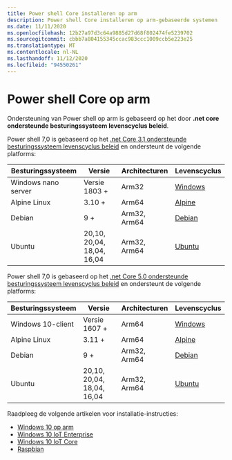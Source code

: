 ```yaml
---
title: Power shell Core installeren op arm
description: Power shell Core installeren op arm-gebaseerde systemen
ms.date: 11/11/2020
ms.openlocfilehash: 12b27a97d3c64a9885d27d68f802474fe5239702
ms.sourcegitcommit: cbbb7a804155345ccac983ccc1009ccb5e223e25
ms.translationtype: MT
ms.contentlocale: nl-NL
ms.lasthandoff: 11/12/2020
ms.locfileid: "94550261"
---
```

# <a name="powershell-core-on-arm"></a>Power shell Core op arm

Ondersteuning van Power shell op arm is gebaseerd op het door **.net core ondersteunde besturingssysteem levenscyclus beleid**.

Power shell 7,0 is gebaseerd op het [.net Core 3,1 ondersteunde besturingssysteem levenscyclus beleid](https://github.com/dotnet/core/blob/master/release-notes/3.1/3.1-supported-os.md) en ondersteunt de volgende platforms:

|         Besturingssysteem          |          Versie           | Architecturen |          Levenscyclus           |
| ------------------- | -------------------------- | ------------- | ---------------------------- |
| Windows nano server | Versie 1803 +              | Arm32         | [Windows][Windows-lifecycle] |
| Alpine Linux        | 3.10 +                      | Arm64         | [Alpine][Alpine-lifecycle]   |
| Debian              | 9 +                         | Arm32, Arm64  | [Debian][Debian-lifecycle]   |
| Ubuntu              | 20,10, 20,04, 18,04, 16,04 | Arm32, Arm64  | [Ubuntu][Ubuntu-lifecycle]   |

Power shell 7,0 is gebaseerd op het [.net Core 5,0 ondersteunde besturingssysteem levenscyclus beleid](https://github.com/dotnet/core/blob/master/release-notes/5.0/5.0-supported-os.md) en ondersteunt de volgende platforms:

|        Besturingssysteem         |          Versie           | Architecturen |          Levenscyclus           |
| ----------------- | -------------------------- | ------------- | ---------------------------- |
| Windows 10-client | Versie 1607 +              | Arm64         | [Windows][Windows-lifecycle] |
| Alpine Linux      | 3.11 +                      | Arm64         | [Alpine][Alpine-lifecycle]   |
| Debian            | 9 +                         | Arm32, Arm64  | [Debian][Debian-lifecycle]   |
| Ubuntu            | 20,10, 20,04, 18,04, 16,04 | Arm32, Arm64  | [Ubuntu][Ubuntu-lifecycle]   |

[Windows-lifecycle]: https://support.microsoft.com/help/13853/windows-lifecycle-fact-sheet
[Alpine-lifecycle]: https://wiki.alpinelinux.org/wiki/Alpine_Linux:Releases
[Debian-lifecycle]: https://wiki.debian.org/DebianReleases
[Ubuntu-lifecycle]: https://wiki.ubuntu.com/Releases

Raadpleeg de volgende artikelen voor installatie-instructies:

- [Windows 10 op arm](installing-powershell-core-on-windows.md#installing-the-zip-package)
- [Windows 10 IoT Enterprise](installing-powershell-core-on-windows.md#deploying-on-windows-10-iot-enterprise)
- [Windows 10 IoT Core](installing-powershell-core-on-windows.md#deploying-on-windows-10-iot-core)
- [Raspbian](installing-powershell-core-on-linux.md#raspbian)

